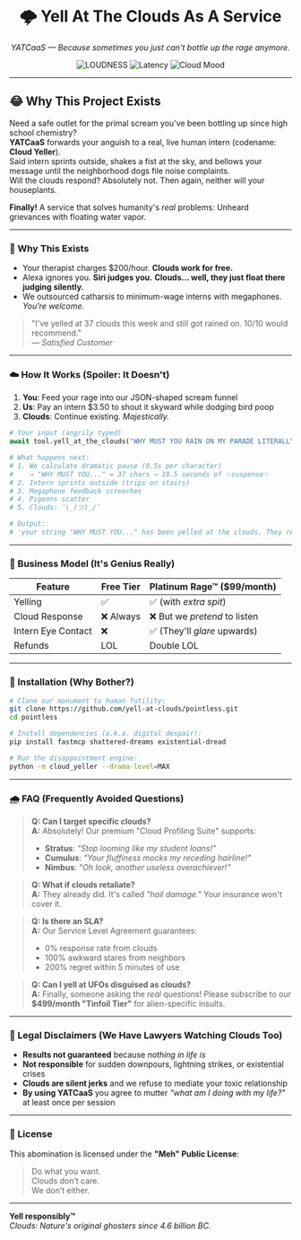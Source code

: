 <!--
 _____         _ _          _    _           _     _                       _             
|_   _|       | | |        | |  | |         | |   | |                     | |            
  | | ___  ___| | | ___    | |  | |_ __   __| |___| |__   ___   ___  _ __ | |_ ___  _ __ 
  | |/ _ \/ __| | |/ _ \   | |  | | '_ \ / _` / __| '_ \ / _ \ / _ \| '_ \| __/ _ \| '__|
  | |  __/ (__| | | (_) |  | |__| | | | | (_| \__ \ | | | (_) | (_) | |_) | || (_) | |   
  \_/\___|\___|_|_|\___/    \____/|_| |_|\__,_|___/_| |_|\___/ \___/| .__/ \__\___/|_|   
                                                                    | |                  
                                                                    |_|                  
-->
<h1 align="center">🌩️ Yell At The Clouds As A Service</h1>
<p align="center"><em>YATCaaS — Because sometimes you just can't bottle up the rage anymore.</em></p>

<div align="center">
  <img alt="LOUDNESS" src="https://img.shields.io/badge/loudness-11/10-ff69b4?style=for-the-badge">
  <img alt="Latency"  src="https://img.shields.io/badge/dramatic%20pause-up%20to%2030s-blue?style=for-the-badge">
  <img alt="Cloud Mood" src="https://img.shields.io/badge/cloud%20mood-🙄%20unimpressed-lightgrey?style=for-the-badge">
</div>

---

## 😂 Why This Project Exists

Need a safe outlet for the primal scream you’ve been bottling up since high school chemistry?  
**YATCaaS** forwards your anguish to a real, live human intern (codename: **Cloud Yeller**).  
Said intern sprints outside, shakes a fist at the sky, and bellows your message until the neighborhood dogs file noise complaints.  
Will the clouds respond? Absolutely not. Then again, neither will your houseplants.


**Finally!** A service that solves humanity's *real* problems: Unheard grievances with floating water vapor.  

---

### 🤬 Why This Exists 
- Your therapist charges $200/hour. **Clouds work for free.**  
- Alexa ignores you. **Siri judges you.** **Clouds... well, they just float there judging silently.**  
- We outsourced catharsis to minimum-wage interns with megaphones. *You're welcome.*  

> "I've yelled at 37 clouds this week and still got rained on. 10/10 would recommend."  
> *— Satisfied Customer* 

---

### ☁️ How It Works (Spoiler: It Doesn't)  

1. **You**: Feed your rage into our JSON-shaped scream funnel  
2. **Us**: Pay an intern $3.50 to shout it skyward while dodging bird poop  
3. **Clouds**: Continue existing. *Majestically.*  

```python
# Your input (angrily typed)
await tool.yell_at_the_clouds("WHY MUST YOU RAIN ON MY PARADE LITERALLY?!")

# What happens next:
# 1. We calculate dramatic pause (0.5s per character)
#    → "WHY MUST YOU..." = 37 chars → 18.5 seconds of ✨suspense✨
# 2. Intern sprints outside (trips on stairs)
# 3. Megaphone feedback screeches
# 4. Pigeons scatter
# 5. Clouds: ¯\_(ツ)_/¯

# Output: 
# 'your string "WHY MUST YOU..." has been yelled at the clouds. They remain unbothered.'
```

---

### 💼 Business Model (It's Genius Really)  
| **Feature**          | **Free Tier**         | **Platinum Rage™** ($99/month) |  
|----------------------|-----------------------|-------------------------------|  
| Yelling              | ✅                    | ✅ (with *extra spit*)        |  
| Cloud Response       | ❌ Always             | ❌ But we *pretend* to listen |  
| Intern Eye Contact   | ❌                    | ✅ (They'll *glare* upwards)  |  
| Refunds              | LOL                  | Double LOL                   |  

---

### 🧪 Installation (Why Bother?)  

```bash
# Clone our monument to human futility:
git clone https://github.com/yell-at-clouds/pointless.git
cd pointless

# Install dependencies (a.k.a. digital despair):
pip install fastmcp shattered-dreams existential-dread

# Run the disappointment engine:
python -m cloud_yeller --drama-level=MAX
```

---

### 🌧️ FAQ (Frequently Avoided Questions)  

> **Q: Can I target specific clouds?**  
> **A:** Absolutely! Our premium "Cloud Profiling Suite" supports:  
> - **Stratus**: *"Stop looming like my student loans!"*  
> - **Cumulus**: *"Your fluffiness mocks my receding hairline!"*  
> - **Nimbus**: *"Oh look, another useless overachiever!"*  

> **Q: What if clouds retaliate?**  
> **A:** They already did. It's called *"hail damage."* Your insurance won't cover it.  

> **Q: Is there an SLA?**  
> **A:** Our Service Level Agreement guarantees:  
> - 0% response rate from clouds  
> - 100% awkward stares from neighbors  
> - 200% regret within 5 minutes of use  

> **Q: Can I yell at UFOs disguised as clouds?**  
> **A:** Finally, someone asking the *real* questions! Please subscribe to our **$499/month "Tinfoil Tier"** for alien-specific insults.  

---

### 🚨 Legal Disclaimers (We Have Lawyers Watching Clouds Too)  
- **Results not guaranteed** because *nothing in life is*  
- **Not responsible** for sudden downpours, lightning strikes, or existential crises  
- **Clouds are silent jerks** and we refuse to mediate your toxic relationship  
- **By using YATCaaS** you agree to mutter *"what am I doing with my life?"* at least once per session  

---

### 📜 License  
This abomination is licensed under the **"Meh" Public License**:  
> Do what you want.  
> Clouds don’t care.  
> We don’t either.  

---

**Yell responsibly™**  
*Clouds: Nature's original ghosters since 4.6 billion BC.*
